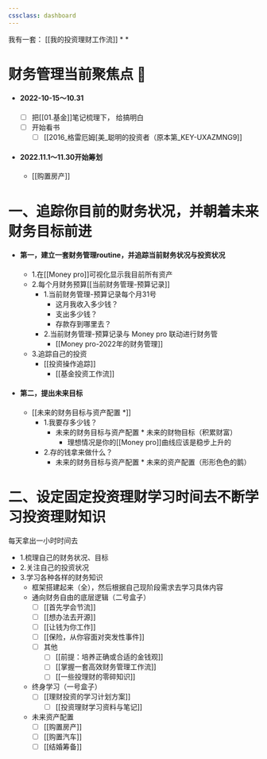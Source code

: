```yaml
---
cssclass: dashboard  
---
```

我有一套： [[我的投资理财工作流]] * * 
# 财务管理当前聚焦点 🚩
- #### 2022-10-15～10.31
	- [ ] 把[[01.基金]]笔记梳理下， 给搞明白
	- [ ] 开始看书
		- [ ] [[2016_格雷厄姆[美_聪明的投资者（原本第_KEY-UXAZMNG9]]
- #### 2022.11.1～11.30开始筹划
	- [[购置房产]]
# 一、追踪你目前的财务状况，并朝着未来财务目标前进
- #### 第一，建立一套财务管理routine，并追踪当前财务状况与投资状况
	- 1.在[[Money pro]]可视化显示我目前所有资产
	- 2.每个月财务预算[[当前财务管理-预算记录]]
		- 1.当前财务管理-预算记录每个月31号
			- 这月我收入多少钱？
			- 支出多少钱？
			- 存款存到哪里去？
		- 2.当前财务管理-预算记录与 Money pro 联动进行财务管
			- [[Money pro-2022年的财务管理]]
	- 3.追踪自己的投资
		- [[投资操作追踪]]
			- [[基金投资工作流]]
- #### 第二，提出未来目标
	- [[未来的财务目标与资产配置 *]]
		- 1.我要存多少钱？
			- 未来的财务目标与资产配置 * 未来的财物目标（积累财富）
				- 理想情况是你的[[Money pro]]曲线应该是稳步上升的
		- 2.存的钱拿来做什么？
			- 未来的财务目标与资产配置 * 未来的资产配置（形形色色的鹅）
# 二、设定固定投资理财学习时间去不断学习投资理财知识
每天拿出一小时时间去
- 1.梳理自己的财务状况、目标
- 2.关注自己的投资状况
- 3.学习各种各样的财务知识
	- 框架搭建起来（全），然后根据自己现阶段需求去学习具体内容
	-  通向财务自由的底层逻辑（二号盒子）
		- [ ] [[首先学会节流]]
		- [ ] [[想办法去开源]]
		- [ ] [[让钱为你工作]]
		- [ ] [[保险，从你容面对突发性事件]]
		- [ ] 其他
			- [ ] [[前提：培养正确或合适的金钱观]]
			- [ ] [[掌握一套高效财务管理工作流]]
			- [ ] [[一些投理财的零碎知识]]
	-  终身学习（一号盒子）
		- [ ] [[理财投资的学习计划方案]]
			- [ ] [[投资理财学习资料与笔记]]
	-  未来资产配置
		- [ ] [[购置房产]]
		- [ ] [[购置汽车]]
		- [ ] [[结婚筹备]]